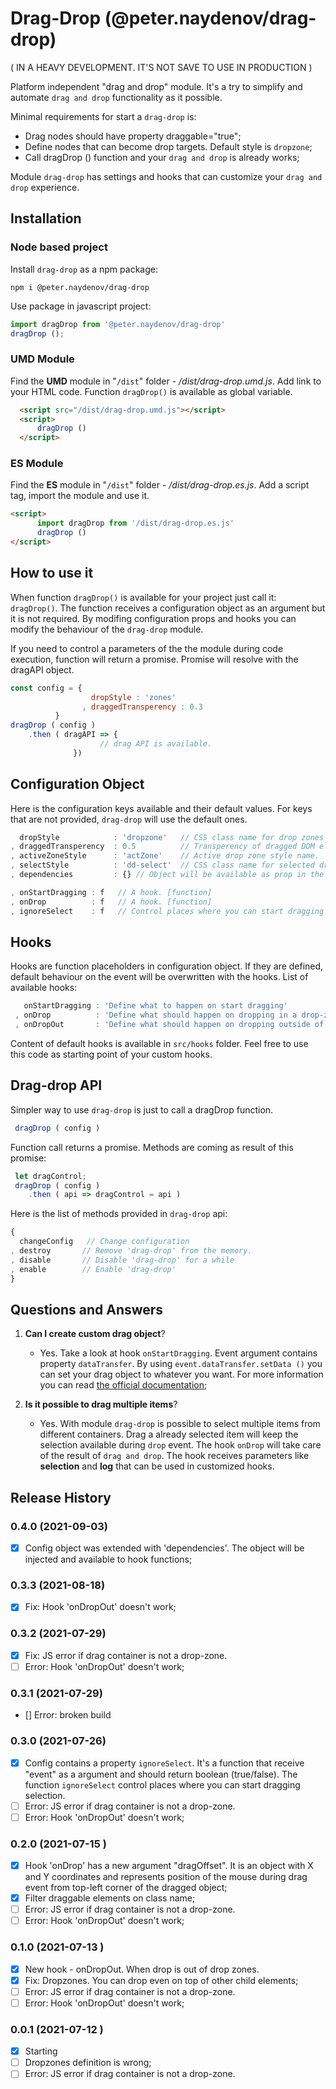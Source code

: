 # Drag-Drop (@peter.naydenov/drag-drop)

( IN A HEAVY DEVELOPMENT. IT'S NOT SAVE TO USE IN PRODUCTION )

Platform independent "drag and drop" module. It's a try to simplify and automate `drag and drop` functionality as it possible.

Minimal requirements for start a `drag-drop` is:
 - Drag nodes should have property draggable="true";
 - Define nodes that can become drop targets. Default style is `dropzone`;
 - Call dragDrop () function and your `drag and drop` is already works;
 
Module `drag-drop` has settings and hooks that can customize your `drag and drop` experience.









## Installation

### Node based project
Install `drag-drop` as a npm package:

```
npm i @peter.naydenov/drag-drop
```

Use package in javascript project:
```js
import dragDrop from '@peter.naydenov/drag-drop'
dragDrop ();
```



### UMD Module

Find the **UMD** module in "`/dist`" folder - */dist/drag-drop.umd.js*. Add link to your HTML code. Function `dragDrop()` is available as global variable.
```html
  <script src="/dist/drag-drop.umd.js"></script>
  <script>
      dragDrop ()
  </script>
```



### ES Module
Find the **ES** module in "`/dist`" folder - */dist/drag-drop.es.js*.  Add a script tag, import the module and use it.
```html
<script>
      import dragDrop from '/dist/drag-drop.es.js'
      dragDrop ()
</script>
```










## How to use it

When function `dragDrop()` is available for your project just call it: ` dragDrop()`. The function receives a configuration object as an argument but it is not required. By modifing configuration props and hooks you can modify the behaviour of the `drag-drop` module.

If you need to control a parameters of the the module during code execution, function will return a promise. Promise will resolve with the dragAPI object.

```js
const config = {
                  dropStyle : 'zones'
                , draggedTransperency : 0.3
          }
dragDrop ( config )
    .then ( dragAPI => {
                    // drag API is available. 
              })
```










## Configuration Object

Here is the configuration keys available and their default values. For keys that are not provided, `drag-drop` will use the default ones.

```js
  dropStyle            : 'dropzone'   // CSS class name for drop zones
, draggedTransperency  : 0.5          // Transperency of dragged DOM element
, activeZoneStyle      : 'actZone'    // Active drop zone style name.
, selectStyle          : 'dd-select'  // CSS class name for selected drag elements
, dependencies         : {} // Object will be available as prop in the hook functions. Available after version 0.4.0

, onStartDragging : f   // A hook. [function]
, onDrop          : f   // A hook. [function]
, ignoreSelect    : f   // Control places where you can start dragging a selection.
```









## Hooks
Hooks are function placeholders in configuration object. If they are defined, default behaviour on the event will be overwritten with the hooks. List of available hooks:
```js
   onStartDragging : 'Define what to happen on start dragging'
 , onDrop          : 'Define what should happen on dropping in a drop-zone'
 , onDropOut       : 'Define what should happen on dropping outside of the drop-zones'
```

Content of default hooks is available in `src/hooks` folder. Feel free to use this code as starting point of your custom hooks.










## Drag-drop API

Simpler way to use `drag-drop` is just to call a dragDrop function.

```js
 dragDrop ( config )
```

Function call returns a promise. Methods are coming as result of this promise:
```js
 let dragControl;
 dragDrop ( config )
    .then ( api => dragControl = api )
```

Here is the list of methods provided in `drag-drop` api:
```js
{
  changeConfig   // Change configuration
, destroy       // Remove 'drag-drop' from the memory.
, disable       // Disable 'drag-drop' for a while
, enable        // Enable 'drag-drop' 
}
```


## Questions and Answers

1. **Can I create custom drag object**?
    - Yes. Take a look at hook `onStartDragging`. Event argument contains property `dataTransfer`. By using `event.dataTransfer.setData ()` you can set your drag object to whatever you want. For more information you can read [the official documentation](https://developer.mozilla.org/en-US/docs/Web/API/DataTransfer/setData);

2. **Is it possible to drag multiple items**?
    - Yes. With module `drag-drop` is possible to select multiple items from different containers. Drag a already selected item will keep the selection available during `drop` event. The hook `onDrop` will take care of the result of `drag and drop`. The hook receives parameters like **selection** and **log** that can be used in customized hooks.





## Release History

### 0.4.0 (2021-09-03)
- [x] Config object was extended with 'dependencies'. The object will be injected and available to hook functions;

### 0.3.3 (2021-08-18)
- [x] Fix: Hook 'onDropOut' doesn't work;

### 0.3.2 (2021-07-29)
- [x] Fix: JS error if drag container is not a drop-zone.
- [ ] Error: Hook 'onDropOut' doesn't work;

### 0.3.1 (2021-07-29)
- [] Error: broken build

### 0.3.0 (2021-07-26)
- [x] Config contains a property `ignoreSelect`. It's a function that receive "event" as a argument and should return boolean (true/false). The function `ignoreSelect` control places where you can start dragging selection.
- [ ] Error: JS error if drag container is not a drop-zone.
- [ ] Error: Hook 'onDropOut' doesn't work;

### 0.2.0 (2021-07-15 )
- [x] Hook 'onDrop' has a new argument "dragOffset". It is an object with X and Y coordinates and represents position of the mouse during drag event from top-left corner of the dragged object;
- [x] Filter draggable elements on class name; 
- [ ] Error: JS error if drag container is not a drop-zone.
- [ ] Error: Hook 'onDropOut' doesn't work;

### 0.1.0 (2021-07-13 )
- [x] New hook - onDropOut. When drop is out of drop zones.
- [x] Fix: Dropzones. You can drop even on top of other child elements;
- [ ] Error: JS error if drag container is not a drop-zone.
- [ ] Error: Hook 'onDropOut' doesn't work;

### 0.0.1 (2021-07-12 )
- [x] Starting
- [ ] Dropzones definition is wrong;
- [ ] Error: JS error if drag container is not a drop-zone.